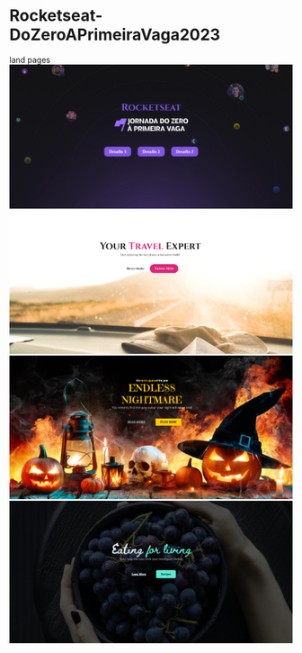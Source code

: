 # Rocketseat-DoZeroAPrimeiraVaga2023
land pages
<img src="/img/menu.png">
<img src="/img/desafio1.png">
<img src="/img/desafio2.png">
<img src="/img/desafio3.png">
